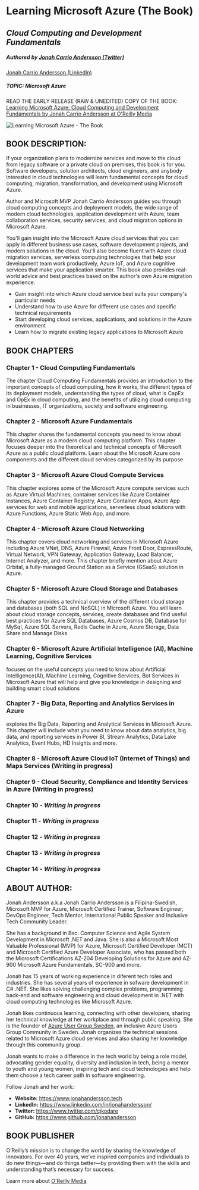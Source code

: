 # Learning Microsoft Azure (The Book) 

## _Cloud Computing and Development Fundamentals_
##### Authored by <a href="https://www.twitter.com/cjkodare" target="_blank">Jonah Carrio Andersson (Twitter)</a> 
<a href="https://www.linkedin.com/in/jonahandersson/" target="_blank">Jonah Carrio Andersson (LinkedIn)</a>  

##### TOPIC: Microsoft Azure 

READ THE EARLY RELEASE (RAW & UNEDITED) COPY OF THE BOOK: <br>
<a href="https://learning.oreilly.com/library/view/learning-microsoft-azure/9781098113315/" target="_blank">Learning Microsoft Azure: Cloud Computing and Development Fundamentals by Jonah Carrio Andersson at O'Reilly Media</a>

![Learning Microsoft Azure - The Book](https://learning.oreilly.com/covers/urn:orm:book:9781098113315/400w/)

## BOOK DESCRIPTION: 

<section>
<p>
If your organization plans to modernize services and move to the cloud from legacy software or a private cloud on premises, this book is for you. Software developers, solution architects, cloud engineers, and anybody interested in cloud technologies will learn fundamental concepts for cloud computing, migration, transformation, and development using Microsoft Azure.

Author and Microsoft MVP Jonah Carrio Andersson guides you through cloud computing concepts and deployment models, the wide range of modern cloud technologies, application development with Azure, team collaboration services, security services, and cloud migration options in Microsoft Azure.

You'll gain insight into the Microsoft Azure cloud services that you can apply in different business use cases, software development projects, and modern solutions in the cloud. You'll also become fluent with Azure cloud migration services, serverless computing technologies that help your development team work productively, Azure IoT, and Azure cognitive services that make your application smarter. This book also provides real-world advice and best practices based on the author's own Azure migration experience.

- Gain insight into which Azure cloud service best suits your company's particular needs 
- Understand how to use Azure for different use cases and specific technical requirements
- Start developing cloud services, applications, and solutions in the Azure environment
- Learn how to migrate existing legacy applications to Microsoft Azure

</p>
</section>

## BOOK CHAPTERS 

### Chapter 1 - Cloud Computing Fundamentals

<p>The chapter Cloud Computing Fundamentals provides an introduction to the important concepts of cloud computing, how it works, the different types of its deployment models, understanding the types of cloud, what is CapEx and OpEx in cloud computing, and the benefits of utilizing cloud computing in businesses, IT organizations, society and software engineering. </p>

### Chapter 2 - Microsoft Azure Fundamentals 

<p>This chapter shares the fundamental concepts you need to know about Microsoft Azure as a modern cloud computing platform. This chapter focuses deeper into the theoretical and technical concepts of Microsoft Azure as a public cloud platform. Learn about the Microsoft Azure core components and the different cloud services categorized by its purpose </p>

### Chapter 3 - Microsoft Azure Cloud Compute Services

<p>This chapter explores some of the Microsoft Azure compute services such as Azure Virtual Machines, container services like Azure Container Instances, Azure Container Registry, Azure Container Apps, Azure App services for web and mobile applications, serverless cloud solutions with Azure Functions, Azure Static Web App, and more. </p>

### Chapter 4 - Microsoft Azure Cloud Networking

<p>This chapter covers cloud networking and services in Microsoft Azure including Azure VNet, DNS, Azure Firewall, Azure Front Door, ExpressRoute, Virtual Network, VPN Gateway, Application Gateway, Load Balancer, Internet Analyzer, and more. This chapter briefly mention about Azure Orbital, a fully-managed Ground Station as a Service (GSaaS) solution in Azure. </p>

### Chapter 5 - Microsoft Azure Cloud Storage and Databases 

<p>This chapter provides a technical overview of the different cloud storage and databases (both SQL and NoSQL) in Microsoft Azure. You will learn about cloud storage concepts, services, create databases and find useful best practices for Azure SQL Databases, Azure Cosmos DB, Database for MySql, Azure SQL Servers, Redis Cache in Azure, Azure Storage, Data Share and Manage Disks </p>

### Chapter 6 - Microsoft Azure Artificial Intelligence (AI), Machine Learning, Cognitive Services

<p> focuses on the useful concepts you need to know about Artificial Intelligence(AI), Machine Learning, Cognitive Services, Bot Services in Microsoft Azure that will help and give you knowledge in designing and building smart cloud solutions </p>

### Chapter 7 - Big Data, Reporting and Analytics Services in Azure

<p> explores the Big Data, Reporting and Analytical Services in Microsoft Azure. This chapter will include what you need to know about data analytics, big data, and reporting services in Power BI, Stream Analytics, Data Lake Analytics, Event Hubs, HD Insights and more. </p>

### Chapter 8 - Microsoft Azure Cloud IoT (Internet of Things) and Maps Services  (Writing in progress) 
### Chapter 9 - Cloud Security, Compliance and Identity Services in Azure (Writing in progress) 
### Chapter 10 - *Writing in progress* 
### Chapter 11 - *Writing in progress* 
### Chapter 12 - *Writing in progress* 
### Chapter 13 - *Writing in progress* 
### Chapter 14 - *Writing in progress* 


## ABOUT AUTHOR: 

<section>
<p>Jonah Andersson a.k.a Jonah Carrio Andersson is a Filipina-Swedish, Microsoft MVP for Azure, Microsoft Certified Trainer, Software Engineer, DevOps Engineer, Tech Mentor, International Public Speaker and Inclusive Tech Community Leader. </p>

<p> She has a background in Bsc. Computer Science and Agile System Development in  Microsoft .NET and Java. She is also a Microsoft Most Valuable Professional (MVP) for Azure, Microsoft Certified Developer (MCT) and Microsoft Certified Azure Developer Associate, who has passed both the Microsoft Certifications AZ-204 Developing Solutions for Azure and AZ-900 Microsoft Azure Fundamentals, SC-900 and more. 

Jonah has 15 years of working experience in diferent tech roles and industries. She has several years of experience in sofware development in C# .NET. She likes solving challenging complex problems, programming back-end and software engineering and cloud development in .NET with cloud computing technologies like Microsoft Azure.

Jonah likes continuous learning, connecting with other developers, sharing her technical knowledge at her workplace and through public speaking. She is the founder of <a href="https://meetup.com/azureusergroupsundsvallsverige" target="_blank">Azure User Group Sweden</a>, an inclusive Azure Users Group Community in Sweden. Jonah organizes the technical sessions related to Microsoft Azure cloud services and also sharing her knowledge through this community group.

Jonah wants to make a difference in the tech world by being a role model, advocating gender equality, diversity and inclusion in tech, being a mentor to youth and young women, inspiring tech and cloud technologies and help them choose a tech career path in software engineering.

Follow Jonah and her work: 

- **Website:** https://www.jonahandersson.tech
- **LinkedIn:** https://www.linkedin.com/in/jonahandersson/
- **Twitter:**  https://www.twitter.com/cjkodare
- **GitHub:** https://www.github.com/jonahandersson

</section>

## BOOK PUBLISHER 
<section>
<p>
O’Reilly’s mission is to change the world by sharing the knowledge of innovators. For over 40 years, we’ve inspired companies and individuals to do new things—and do things better—by providing them with the skills and understanding that’s necessary for success.

Learn more about <a target="_blank" href="https://learning.oreilly.com/publisher/oreilly-media-inc/">O'Reilly Media</a>
</p>
</section>
